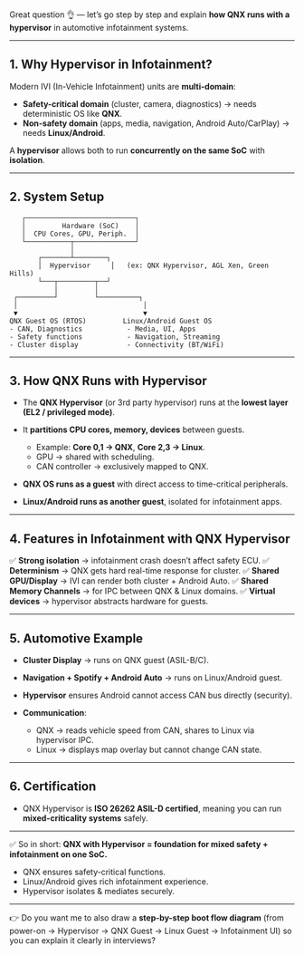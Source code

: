 Great question 👌 — let’s go step by step and explain **how QNX runs with a hypervisor** in automotive infotainment systems.

---

## 1. **Why Hypervisor in Infotainment?**

Modern IVI (In-Vehicle Infotainment) units are **multi-domain**:

* **Safety-critical domain** (cluster, camera, diagnostics) → needs deterministic OS like **QNX**.
* **Non-safety domain** (apps, media, navigation, Android Auto/CarPlay) → needs **Linux/Android**.

A **hypervisor** allows both to run **concurrently on the same SoC** with **isolation**.

---

## 2. **System Setup**

```
   ┌───────────────────────────┐
   │         Hardware (SoC)    │
   │  CPU Cores, GPU, Periph.  │
   └───────────┬───────────────┘
               │
       ┌───────┴────────┐
       │  Hypervisor     │   (ex: QNX Hypervisor, AGL Xen, Green Hills)
       └───┬─────────┬──┘
           │         │
 ┌─────────┘         └──────────┐
 │                               │
 ▼                               ▼
QNX Guest OS (RTOS)         Linux/Android Guest OS
- CAN, Diagnostics           - Media, UI, Apps
- Safety functions           - Navigation, Streaming
- Cluster display            - Connectivity (BT/WiFi)
```

---

## 3. **How QNX Runs with Hypervisor**

* The **QNX Hypervisor** (or 3rd party hypervisor) runs at the **lowest layer (EL2 / privileged mode)**.
* It **partitions CPU cores, memory, devices** between guests.

  * Example: **Core 0,1 → QNX**, **Core 2,3 → Linux**.
  * GPU → shared with scheduling.
  * CAN controller → exclusively mapped to QNX.
* **QNX OS runs as a guest** with direct access to time-critical peripherals.
* **Linux/Android runs as another guest**, isolated for infotainment apps.

---

## 4. **Features in Infotainment with QNX Hypervisor**

✅ **Strong isolation** → infotainment crash doesn’t affect safety ECU.
✅ **Determinism** → QNX gets hard real-time response for cluster.
✅ **Shared GPU/Display** → IVI can render both cluster + Android Auto.
✅ **Shared Memory Channels** → for IPC between QNX & Linux domains.
✅ **Virtual devices** → hypervisor abstracts hardware for guests.

---

## 5. **Automotive Example**

* **Cluster Display** → runs on QNX guest (ASIL-B/C).
* **Navigation + Spotify + Android Auto** → runs on Linux/Android guest.
* **Hypervisor** ensures Android cannot access CAN bus directly (security).
* **Communication**:

  * QNX → reads vehicle speed from CAN, shares to Linux via hypervisor IPC.
  * Linux → displays map overlay but cannot change CAN state.

---

## 6. **Certification**

* QNX Hypervisor is **ISO 26262 ASIL-D certified**, meaning you can run **mixed-criticality systems** safely.

---

✅ So in short:
**QNX with Hypervisor = foundation for mixed safety + infotainment on one SoC.**

* QNX ensures safety-critical functions.
* Linux/Android gives rich infotainment experience.
* Hypervisor isolates & mediates securely.

---

👉 Do you want me to also draw a **step-by-step boot flow diagram** (from power-on → Hypervisor → QNX Guest → Linux Guest → Infotainment UI) so you can explain it clearly in interviews?
